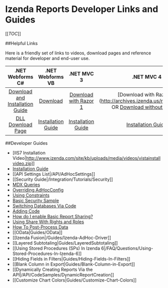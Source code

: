 # Izenda Reports Developer Links and Guides

[[_TOC_]]

##Helpful Links

Here is a friendly set of links to videos, download pages and reference material for developer and end-user use.

| .NET Webforms C#          | .NET Webforms VB          | .NET MVC 3                | .NET MVC 4                |
| :-----------------------: | :-----------------------: | :-----------------------: | :-----------------------: |
| [Download and Installation Guide](http://www.izenda.com/Site/DownloadComplete.aspx?msgId=3) | [Download](http://archives.izenda.us/ri/webforms-vb.zip)|[Download with Razor 1](ftp://izenda:reports@dev5.izenda.com/Mvc3Razor1CS.zip) | [Download with Razor 2] (http://archives.izenda.us/ri/mvc4r2.zip) OR [Download without Razor 2](ftp://izenda:reports@dev5.izenda.com/Mvc4CS.zip)|
| [DLL Download Page](http://www.izenda.com/Site/pages/download.aspx) | [Installation Guide](http://www.izenda.com/Site/DownloadComplete.aspx?msgId=3)|[Installation Guide](http://kb.izenda.com/docs/mvc-installation/) | [Installation Guide](http://kb.izenda.com/docs/mvc-installation/)|

##Developer Guides

* [IIS7 Installation Video|http://www.izenda.com/site/kb/uploads/media/videos/vistainstallvideo.zip]]
* [Installation Guide](/Integration/Tutorials/Installing-Izenda)
* [[API Settings List|/API/AdHocSettings]]
* [[Security Guide|/Integration/Tutorials/Security]]
* [MDX Queries](http://www.izenda.com/Site/KB/CodeSamples/Pulling-Data-From-Analysis-Services-Cubes)
* [Overriding AdHocConfig](http://www.izenda.com/Site/KB/CodeSamples/Overriding-AdHocConfig?Keywords=preexecute)
* [Using Constraints](http://www.izenda.com/Site/KB/CodeSamples/Using-constraints)
* [Basic Security Sample](http://www.izenda.com/Site/KB/CodeSamples/Basic-security-sample?)
* [Switching Databases Via Code](http://www.izenda.com/Site/KB/CodeSamples/Switching-databases-via-code?) 
* [Adding Code](http://www.izenda.com/Site/KB/Integration/Adding-Code?)
* [How do I enable Basic Report Sharing?](/FAQ/Questions/How-do-I-enable-basic-report-sharing)
* [Using Share With Rights and Roles](http://www.izenda.com/Site/KB/FAQ/Using-Share-with-rights-roles-properties-in-Izenda-Reports-6-?Keywords=misc+tab)
* [How To Post-Process Data](/FAQ/ProcessDataSet)
* [[OData|Guides/OData]]
* [[Izenda Fusion|/Guides/Izenda-AdHoc-Driver]]
* [[Layered Subtotaling|Guides/LayeredSubtotaling]]
* [[Using Stored Procedures (SPs) In Izenda 6|/FAQ/Questions/Using-Stored-Procedures-In-Izenda-6]]
* [[Hiding Fields in Filters|Guides/Hiding-Fields-In-Filters]]
* [[Blank Column in Export|Guides/Blank-Column-in-Export]]
* [[Dynamically Creating Reports Via the API|/API/CodeSamples/DynamicReportCreation]]
* [[Customize Chart Colors|Guides/Customize-Chart-Colors]]